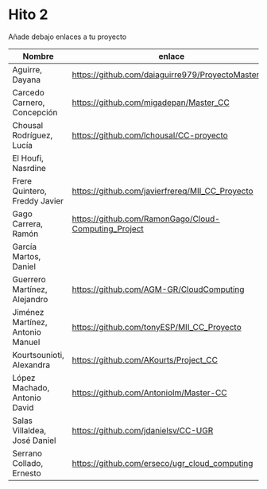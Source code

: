 # Hito 2

Añade debajo enlaces a tu proyecto

| Nombre                           |  enlace  | version | Comprobado | 
|----------------------------------|----------|---------| ---------- |
| Aguirre, Dayana                  |https://github.com/daiaguirre979/ProyectoMasterCC  |7 |
| Carcedo Carnero, Concepción      | https://github.com/migadepan/Master_CC | 1 | :white_check_mark: tonyESP |
| Chousal Rodríguez, Lucía         | https://github.com/lchousal/CC-proyecto |1 | :white_check_mark: daiaguirre979 :white_check_mark: AKourts
| El Houfi, Nasrdine               |  | |
| Frere Quintero, Freddy Javier    | https://github.com/javierfrereq/MII_CC_Proyecto | 1 |
| Gago Carrera, Ramón              | https://github.com/RamonGago/Cloud-Computing_Project | 3 | :white_check_mark: AGM-GR
| García Martos, Daniel            |  | |
| Guerrero Martínez, Alejandro     | https://github.com/AGM-GR/CloudComputing | 2 | :white_check_mark: erseco |
| Jiménez Martínez, Antonio Manuel | https://github.com/tonyESP/MII_CC_Proyecto | 15 | :white_check_mark: Migadepan javierfrereq| 
| Kourtsounioti, Alexandra         | https://github.com/AKourts/Project_CC | 1 | :white_check_mark: lchousal :white_check_mark: ramongago|
| López Machado, Antonio David     | https://github.com/Antoniolm/Master-CC | 2 | :white_check_mark: jdanielsv |
| Salas Villaldea, José Daniel     | https://github.com/jdanielsv/CC-UGR | 1 |
| Serrano Collado, Ernesto         | https://github.com/erseco/ugr_cloud_computing | 2 | :white_check_mark: Antoniolm |



